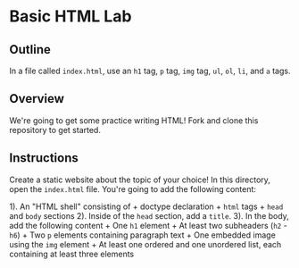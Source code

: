 # Basic HTML Lab

## Outline

In a file called `index.html`, use an `h1` tag, `p` tag, `img` tag, `ul`, `ol`, `li`, and `a` tags. 

## Overview

We're going to get some practice writing HTML! Fork and clone this repository to get started. 

## Instructions

Create a static website about the topic of your choice! In this directory, open the `index.html` file. You're going to add the following content:

1). An "HTML shell" consisting of
	+ doctype declaration
	+ `html` tags
	+ `head` and `body` sections
2). Inside of the `head` section, add a `title`. 
3). In the body, add the following content
	+ One `h1` element
	+ At least two subheaders (`h2` - `h6`)
	+ Two `p` elements containing paragraph text
	+ One embedded image using the `img` element
	+ At least one ordered and one unordered list, each containing at least three elements

	

